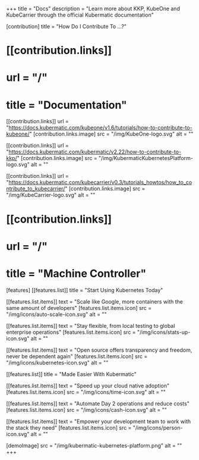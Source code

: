 +++
title = "Docs"
description = "Learn more about KKP, KubeOne and KubeCarrier through the official Kubermatic documentation"

[contribution]
title = "How Do I Contribute To ...?"

#  [[contribution.links]]
#  url = "/"
#  title = "Documentation"

  [[contribution.links]]
  url = "https://docs.kubermatic.com/kubeone/v1.6/tutorials/how-to-contribute-to-kubeone/"
  [contribution.links.image]
  src = "/img/KubeOne-logo.svg"
  alt = ""

  [[contribution.links]]
  url = "https://docs.kubermatic.com/kubermatic/v2.22/how-to-contribute-to-kkp/"
  [contribution.links.image]
  src = "/img/KubermaticKubernetesPlatform-logo.svg"
  alt = ""

 [[contribution.links]]
  url = "https://docs.kubermatic.com/kubecarrier/v0.3/tutorials_howtos/how_to_contribute_to_kubecarrier/"
  [contribution.links.image]
  src = "/img/KubeCarrier-logo.svg"
  alt = ""

#  [[contribution.links]]
#  url = "/"
#  title = "Machine Controller"

[features]
  [[features.list]]
  title = "Start Using Kubernetes Today"

  [[features.list.items]]
  text = "Scale like Google, more containers with the same amount of developers"
  [features.list.items.icon]
  src = "/img/icons/auto-scale-icon.svg"
  alt = ""

  [[features.list.items]]
  text = "Stay flexible, from local testing to global enterprise operations"
  [features.list.items.icon]
  src = "/img/icons/stats-up-icon.svg"
  alt = ""

  [[features.list.items]]
  text = "Open source offers transparency and freedom, never be dependent again"
  [features.list.items.icon]
  src = "/img/icons/kubernetes-icon.svg"
  alt = ""

  [[features.list]]
  title = "Made Easier With Kubermatic"

  [[features.list.items]]
  text = "Speed up your cloud native adoption"
  [features.list.items.icon]
  src = "/img/icons/time-icon.svg"
  alt = ""

  [[features.list.items]]
  text = "Automate Day 2 operations and reduce costs"
  [features.list.items.icon]
  src = "/img/icons/cash-icon.svg"
  alt = ""

  [[features.list.items]]
  text = "Empower your development team to work with the stack they need"
  [features.list.items.icon]
  src = "/img/icons/person-icon.svg"
  alt = ""

[demoImage]
src = "/img/kubermatic-kubernetes-platform.png"
alt = ""
+++
